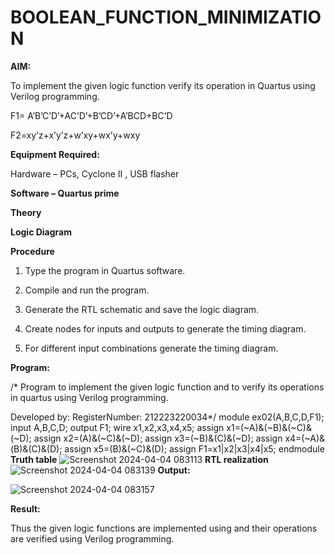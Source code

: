 # BOOLEAN_FUNCTION_MINIMIZATION

**AIM:**

To implement the given logic function verify its operation in Quartus using Verilog programming.

F1= A’B’C’D’+AC’D’+B’CD’+A’BCD+BC’D 

F2=xy’z+x’y’z+w’xy+wx’y+wxy

**Equipment Required:**

Hardware – PCs, Cyclone II , USB flasher

**Software – Quartus prime**

**Theory**

**Logic Diagram**

**Procedure**

1.	Type the program in Quartus software.

2.	Compile and run the program.

3.	Generate the RTL schematic and save the logic diagram.

4.	Create nodes for inputs and outputs to generate the timing diagram.

5.	For different input combinations generate the timing diagram.


**Program:**

/* Program to implement the given logic function and to verify its operations in quartus using Verilog programming. 

Developed by: RegisterNumber: 212223220034*/
module ex02(A,B,C,D,F1);
input A,B,C,D;
output F1;
wire x1,x2,x3,x4,x5;
assign x1=(~A)&(~B)&(~C)&(~D);
assign x2=(A)&(~C)&(~D);
assign x3=(~B)&(C)&(~D);
assign x4=(~A)&(B)&(C)&(D);
assign x5=(B)&(~C)&(D);
assign F1=x1|x2|x3|x4|x5;
endmodule
**Truth table**
![Screenshot 2024-04-04 083113](https://github.com/hema-dharshini5/BOOLEAN_FUNCTION_MINIMIZATION/assets/147117728/3ed2397c-9c2b-49e8-bde8-0a4749c0b459)
**RTL realization**
![Screenshot 2024-04-04 083139](https://github.com/hema-dharshini5/BOOLEAN_FUNCTION_MINIMIZATION/assets/147117728/70da1d15-5f39-4399-a8cf-c1d2d602b464)
**Output:**

![Screenshot 2024-04-04 083157](https://github.com/hema-dharshini5/BOOLEAN_FUNCTION_MINIMIZATION/assets/147117728/1ed90bc9-90f5-4041-8367-fba583e7aa6e)

**Result:**

Thus the given logic functions are implemented using and their operations are verified using Verilog programming.


